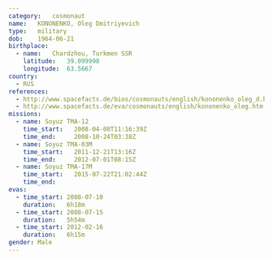 ```yaml
---
category:	cosmonaut
name:	KONONENKO, Oleg Dmitriyevich 
type:	military
dob:	1964-06-21
birthplace:
  - name:	Chardzhou, Turkmen SSR
    latitude:	39.099998
    longitude:	63.5667
country:
  - RUS
references:
  - http://www.spacefacts.de/bios/cosmonauts/english/kononenko_oleg_d.htm
  - http://www.spacefacts.de/eva/cosmonauts/english/kononenko_oleg.htm
missions:
  - name: Soyuz TMA-12
    time_start:   2008-04-08T11:16:39Z
    time_end:     2008-10-24T03:38Z
  - name: Soyuz TMA-03M
    time_start:   2011-12-21T13:16Z
    time_end:     2012-07-01T08:15Z
  - name: Soyuz TMA-17M
    time_start:   2015-07-22T21:02:44Z
    time_end:     
evas:
  - time_start: 2008-07-10
    duration:   6h18m
  - time_start: 2008-07-15
    duration:   5h54m
  - time_start: 2012-02-16
    duration:   6h15m
gender:	Male
---
```

